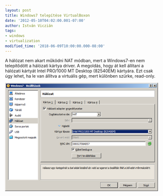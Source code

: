 ```yaml
---
layout: post
title: Windows7 telepítése VirtualBoxon
date: '2012-05-10T04:02:00.001-07:00'
author: István Viczián
tags:
- windows
- virtualization
modified_time: '2018-06-09T10:00:00.000-08:00'
---
```


A hálózat nem akart működni NAT módban, mert a Windows7-en nem
telepítődött a hálózati kártya driver. A megoldás, hogy át kell állítani
a hálózati kártyát Intel PRO/1000 MT Desktop (82540EM) kártyára. Ezt
csak úgy lehet, ha le van állítva a virtuális gép, mert különben szürke,
read-only.

![Windows7 telepítése VirtualBoxon](/artifacts/posts/2012-05-10-windows7-telepitese-virtualboxon/windows7_virtualbox.png)
